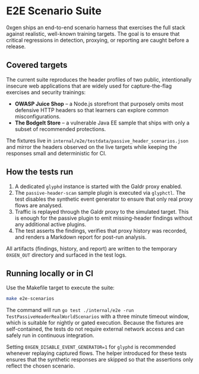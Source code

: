 # E2E Scenario Suite

0xgen ships an end-to-end scenario harness that exercises the full stack against
realistic, well-known training targets. The goal is to ensure that critical
regressions in detection, proxying, or reporting are caught before a release.

## Covered targets

The current suite reproduces the header profiles of two public, intentionally
insecure web applications that are widely used for capture-the-flag exercises
and security trainings:

- **OWASP Juice Shop** – a Node.js storefront that purposely omits most
  defensive HTTP headers so that learners can explore common misconfigurations.
- **The BodgeIt Store** – a vulnerable Java EE sample that ships with only a
  subset of recommended protections.

The fixtures live in `internal/e2e/testdata/passive_header_scenarios.json` and
mirror the headers observed on the live targets while keeping the responses
small and deterministic for CI.

## How the tests run

1. A dedicated `glyphd` instance is started with the Galdr proxy enabled.
2. The `passive-header-scan` sample plugin is executed via `glyphctl`. The test
   disables the synthetic event generator to ensure that only real proxy flows
   are analysed.
3. Traffic is replayed through the Galdr proxy to the simulated target. This is
   enough for the passive plugin to emit missing-header findings without any
   additional active plugins.
4. The test asserts the findings, verifies that proxy history was recorded, and
   renders a Markdown report for post-run analysis.

All artifacts (findings, history, and report) are written to the temporary
`0XGEN_OUT` directory and surfaced in the test logs.

## Running locally or in CI

Use the Makefile target to execute the suite:

```bash
make e2e-scenarios
```

The command will run `go test ./internal/e2e -run TestPassiveHeaderRealWorldScenarios`
with a three minute timeout window, which is suitable for nightly or gated
execution. Because the fixtures are self-contained, the tests do not require
external network access and can safely run in continuous integration.

Setting `0XGEN_DISABLE_EVENT_GENERATOR=1` for `glyphd` is recommended whenever
replaying captured flows. The helper introduced for these tests ensures that the
synthetic responses are skipped so that the assertions only reflect the chosen
scenario.
